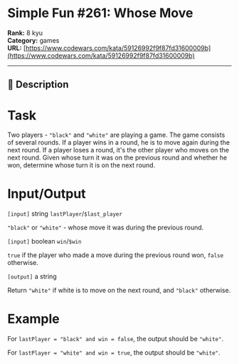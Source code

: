 # Simple Fun #261: Whose Move

**Rank:** 8 kyu  
**Category:** games  
**URL:** [https://www.codewars.com/kata/59126992f9f87fd31600009b](https://www.codewars.com/kata/59126992f9f87fd31600009b)

---

## 📝 Description

# Task
Two players - `"black"` and `"white"` are playing a game. The game consists of several rounds. If a player wins in a round, he is to move again during the next round. If a player loses a round, it's the other player who moves on the next round. Given whose turn it was on the previous round and whether he won, determine whose turn it is on the next round.



# Input/Output


`[input]` string `lastPlayer`/`$last_player`

`"black"` or `"white"` - whose move it was during the previous round.

`[input]` boolean `win`/`$win`

`true` if the player who made a move during the previous round won, `false` otherwise.

`[output]` a string

Return `"white"` if white is to move on the next round, and `"black"` otherwise.

# Example

For `lastPlayer = "black" and win = false`, the output should be `"white"`.

For `lastPlayer = "white" and win = true`, the output should be `"white"`.
